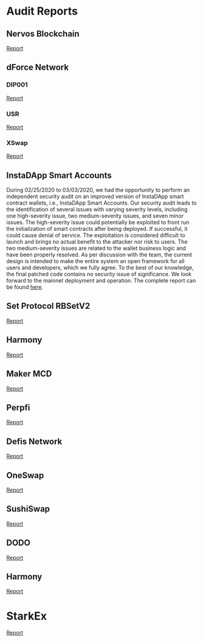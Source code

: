 # Audit Reports

## Nervos Blockchain
[Report](audit_reports/nervos_audit_reprort_2019_23_en.pdf)

## dForce Network

### DIP001
[Report](audit_reports/DIP001_audit_report_2020_03_en_1_0.pdf)

### USR
[Report](audit_reports/USR_audit_report_2020_05_en_1_0.pdf)

### XSwap
[Report](audit_reports/XSwap_audit_report_2020_06_en_1_0.pdf)

## InstaDApp Smart Accounts

During 02/25/2020 to 03/03/2020, we had the opportunity to perform an independent security audit on an improved version of InstaDApp smart contract wallets, i.e., InstaDApp Smart Accounts.
Our security audit leads to the identification of several issues with varying severity levels, including one high-severity issue, two medium-severity issues, and seven minor issues.
The high-severity issue could potentially be exploited to front run the initialization of smart contracts after being deployed.
If successful, it could cause denial of service.
The exploitation is considered difficult to launch and brings no actual benefit to the attacker nor risk to users.
The two medium-severity issues are related to the wallet business logic and have been properly resolved.
As per discussion with the team, the current design is intended to make the entire system an open framework for all users and developers, which we fully agree.
To the best of our knowledge, the final patched code contains no security issue of significance.
We look forward to the mainnet deployment and operation.
The complete report can be found [here](audit_reports/InstaDApp_audit_report_2020_04_en_1_0.pdf).


## Set Protocol RBSetV2

[Report](audit_reports/set_audit_report_2019_28_en_1_0.pdf)

## Harmony

[Report](audit_reports/harmony_audit_report_2019_22_v0.2.pdf)

## Maker MCD

[Report](audit_reports/maker_audit_report_2019_16_en_1_0.pdf)

## Perpfi
[Report](audit_reports/perpfi_audit_report_2020_46_en_1_0.pdf)


## Defis Network
[Report](DeFis-Network_Swap_audit_report_2020_20_cn_1_0.pdf)

## OneSwap
[Report](PeckShield-Audit-Report-OneSwap-v1.0.pdf)

## SushiSwap
[Report](PeckShield-Audit-Report-SushiSwap-v1.0.pdf)

## DODO
[Report](dodo_audit_report_2020_16_en_1_0.pdf)

## Harmony
[Report](harmony_audit_report_2019_22_v0.2.pdf)

# StarkEx
[Report](starkex_audit_report_2019_29_en_1_0.pdf)

